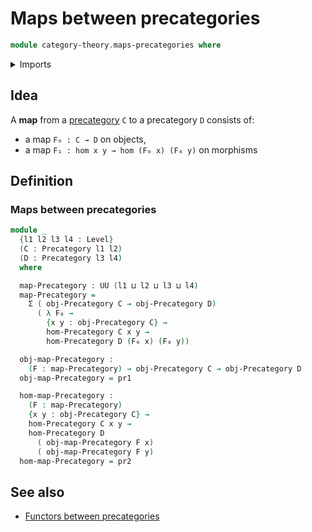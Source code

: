 # Maps between precategories

```agda
module category-theory.maps-precategories where
```

<details><summary>Imports</summary>

```agda
open import category-theory.precategories

open import foundation.action-on-identifications-functions
open import foundation.binary-relations
open import foundation.cartesian-product-types
open import foundation.dependent-pair-types
open import foundation.embeddings
open import foundation.equivalences
open import foundation.function-extensionality
open import foundation.function-types
open import foundation.functoriality-dependent-pair-types
open import foundation.fundamental-theorem-of-identity-types
open import foundation.homotopies
open import foundation.homotopy-induction
open import foundation.identity-types
open import foundation.propositions
open import foundation.structure-identity-principle
open import foundation.subtypes
open import foundation.type-arithmetic-dependent-pair-types
open import foundation.universe-levels
```

</details>

## Idea

A **map** from a [precategory](category-theory.precategories.md) `C` to a
precategory `D` consists of:

- a map `F₀ : C → D` on objects,
- a map `F₁ : hom x y → hom (F₀ x) (F₀ y)` on morphisms

## Definition

### Maps between precategories

```agda
module _
  {l1 l2 l3 l4 : Level}
  (C : Precategory l1 l2)
  (D : Precategory l3 l4)
  where

  map-Precategory : UU (l1 ⊔ l2 ⊔ l3 ⊔ l4)
  map-Precategory =
    Σ ( obj-Precategory C → obj-Precategory D)
      ( λ F₀ →
        {x y : obj-Precategory C} →
        hom-Precategory C x y →
        hom-Precategory D (F₀ x) (F₀ y))

  obj-map-Precategory :
    (F : map-Precategory) → obj-Precategory C → obj-Precategory D
  obj-map-Precategory = pr1

  hom-map-Precategory :
    (F : map-Precategory)
    {x y : obj-Precategory C} →
    hom-Precategory C x y →
    hom-Precategory D
      ( obj-map-Precategory F x)
      ( obj-map-Precategory F y)
  hom-map-Precategory = pr2
```

## See also

- [Functors between precategories](category-theory.functors-precategories.md)
